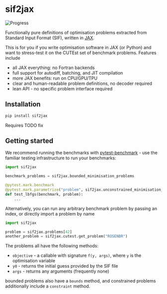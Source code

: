 # sif2jax

![Progress](https://img.shields.io/badge/CUTEst%20Problems-387%2F1539%20(25%25)-brightgreen)

Functionally pure definitions of optimisation problems extracted from Standard Input Format (SIF), written in [JAX](https://github.com/jax-ml/jax).

This is for you if you write optimisation software in JAX (or Python) and want to stress-test it on the CUTEst set of benchmark problems. Features include 

- all JAX everything: no Fortran backends
- full support for autodiff, batching, and JIT compilation
- more JAX benefits: run on CPU/GPU/TPU
- clear and human-readable problem definitions, no decoder required
- lean API - no specific problem interface required

## Installation

```bash
pip install sif2jax
```
Requires TODO fix

## Getting started

We recommend running the benchmarks with [pytest-benchmark](https://pytest-benchmark.readthedocs.io/en/latest/) - use the familiar testing infrastructure to run your benchmarks:

```python
import sif2jax

benchmark_problems = sif2jax.bounded_minimisation_problems

@pytest.mark.benchmark
@pytest.mark.parametrize("problem", sif2jax.unconstrained_minimisation_problems)
def test_lbfgs(benchmark, problem):
    ...
```

Alternatively, you can run any arbitrary benchmark problem by passing an index, or directly import a problem by name

```python
import sif2jax

problem = sif2jax.problems[42]
another_problem = sif2jax.cutest.get_problem("ROSENBR")
```

The problems all have the following methods:

- `objective` - a callable with signature `f(y, args)`, where `y` is the optimisation variable
- `y0` - returns the initial guess provided by the SIF file
- `args` - returns any arguments (frequently none)

bounded problems also have a `bounds` method, and constrained problems additionally include a `constraint` method.
